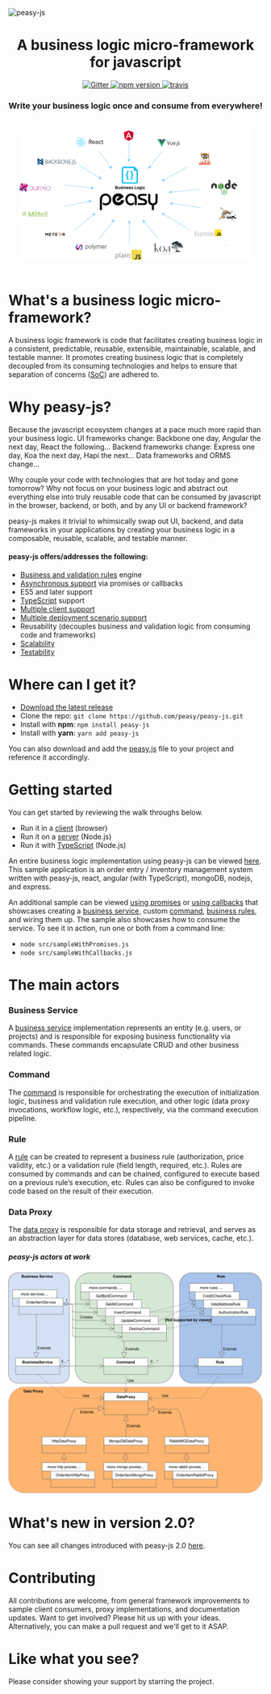 ![peasy-js](https://www.dropbox.com/s/2yajr2x9yevvzbm/peasy3.png?dl=0&raw=1)

<div align="center">
	<h1> A business logic micro-framework for javascript </h1>
</div>

<div align="center">
  <a href="https://gitter.im/peasy/peasy-js?utm_source=badge&utm_medium=badge&utm_campaign=pr-badge&utm_content=badge" target="_blank">
    <img src="https://badges.gitter.im/peasy/peasy-js.svg" alt="Gitter">
  </a>
  <a href="https://www.npmjs.com/package/peasy-js" target="_blank">
    <img src="https://badge.fury.io/js/peasy-js.svg" alt="npm version">
  </a>
  <a href="https://travis-ci.org/peasy/peasy-js">
    <img src="https://travis-ci.org/peasy/peasy-js.svg?branch=master" alt="travis">
  </a>
</div>

<h3 align="center">Write your business logic once and consume from everywhere!</h3>
<p align="center" style="padding: 20px">
  <img src="peasy-js.svg">
</p>

# What's a business logic micro-framework?

A business logic framework is code that facilitates creating business logic in a consistent, predictable, reusable, extensible, maintainable, scalable, and testable manner.   It promotes creating business logic that is completely decoupled from its consuming technologies and helps to ensure that separation of concerns ([SoC](https://en.wikipedia.org/wiki/Separation_of_concerns)) are adhered to.

# Why peasy-js?

Because the javascript ecosystem changes at a pace much more rapid than your business logic.  UI frameworks change: Backbone one day, Angular the next day, React the following...  Backend frameworks change: Express one day, Koa the next day, Hapi the next... Data frameworks and ORMS change...

Why couple your code with technologies that are hot today and gone tomorrow?  Why not focus on your business logic and abstract out everything else into truly reusable code that can be consumed by javascript in the browser, backend, or both, and by any UI or backend framework?

peasy-js makes it trivial to whimsically swap out UI, backend, and data frameworks in your applications by creating your business logic in a composable, reusable, scalable, and testable manner.

#### peasy-js offers/addresses the following:

- [Business and validation rules](https://github.com/peasy/peasy-js/wiki/Business-and-Validation-Rules) engine
- [Asynchronous support](https://github.com/peasy/peasy-js/wiki/asynchronous-api) via promises or callbacks
- ES5 and later support
- [TypeScript](https://github.com/peasy/peasy-js/wiki/new-in-2.0#typescript-support) support
- [Multiple client support](https://github.com/peasy/peasy-js/wiki/Multiple-Client-Support)
- [Multiple deployment scenario support](https://github.com/peasy/peasy-js/wiki/Data-Proxy#multiple-deployment-scenarios)
- Reusability (decouples business and validation logic from consuming code and frameworks)
- [Scalability](https://github.com/peasy/peasy-js/wiki/Data-Proxy#scalability)
- [Testability](https://github.com/peasy/peasy-js/wiki/Testing)

# Where can I get it?

- [Download the latest release](https://github.com/peasy/peasy-js/archive/master.zip)
- Clone the repo: ```git clone https://github.com/peasy/peasy-js.git```
- Install with **npm**: ```npm install peasy-js```
- Install with **yarn**: ```yarn add peasy-js```

You can also download and add the [peasy.js](https://github.com/peasy/peasy-js/blob/master/dist/peasy.js) file to your project and reference it accordingly.

# Getting started

You can get started by reviewing the walk throughs below.

- Run it in a [client](https://github.com/peasy/peasy-js/wiki/Browser-sample) (browser)
- Run it on a [server](https://github.com/peasy/peasy-js/wiki/node.js-sample) (Node.js)
- Run it with [TypeScript](https://github.com/peasy/peasy-js/wiki/typescript-node.js-sample) (Node.js)

An entire business logic implementation using peasy-js can be viewed [here](https://github.com/peasy/peasy-js-samples).  This sample application is an order entry / inventory management system written with peasy-js, react, angular (with TypeScript), mongoDB, nodejs, and express.

An additional sample can be viewed [using promises](https://github.com/peasy/peasy-js/blob/master/src/sampleWithPromises.js) or [using callbacks](https://github.com/peasy/peasy-js/blob/master/src/sampleWithCallbacks.js) that showcases creating a [business service](https://github.com/peasy/peasy-js/wiki/businessservice), custom [command](https://github.com/peasy/peasy-js/wiki/command), [business rules](https://github.com/peasy/peasy-js/wiki/Business-and-Validation-Rules), and wiring them up.  The sample also showcases how to consume the service.  To see it in action, run one or both from a command line:

-  ```node src/sampleWithPromises.js```
-  ```node src/sampleWithCallbacks.js```

# The main actors

### Business Service
A [business service](https://github.com/peasy/peasy-js/wiki/BusinessService) implementation represents an entity (e.g. users, or projects) and is responsible for exposing business functionality via commands. These commands encapsulate CRUD and other business related logic.

### Command
The [command](https://github.com/peasy/peasy-js/wiki/Command) is responsible for orchestrating the execution of initialization logic, business and validation rule execution, and other logic (data proxy invocations, workflow logic, etc.), respectively, via the command execution pipeline.

### Rule
A [rule](https://github.com/peasy/peasy-js/wiki/Business-and-Validation-Rules) can be created to represent a business rule (authorization, price validity, etc.) or a validation rule (field length, required, etc.). Rules are consumed by commands and can be chained, configured to execute based on a previous rule’s execution, etc. Rules can also be configured to invoke code based on the result of their execution.

### Data Proxy
The [data proxy](https://github.com/peasy/peasy-js/wiki/Data-Proxy) is responsible for data storage and retrieval, and serves as an abstraction layer for data stores (database, web services, cache, etc.).

##### peasy-js actors at work
<p align="center">
  <img src="peasy-js-uml.svg">
</p>

# What's new in version 2.0?

You can see all changes introduced with peasy-js 2.0 [here](https://github.com/peasy/peasy-js/wiki/new-in-2.0).

# Contributing

All contributions are welcome, from general framework improvements to sample client consumers, proxy implementations, and documentation updates.  Want to get involved?  Please hit us up with your ideas.  Alternatively, you can make a pull request and we'll get to it ASAP.

# Like what you see?

Please consider showing your support by starring the project.
